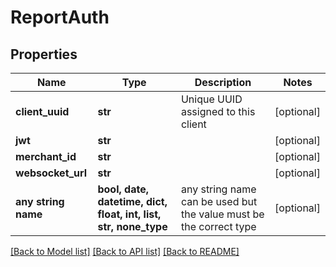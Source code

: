 # ReportAuth


## Properties
Name | Type | Description | Notes
------------ | ------------- | ------------- | -------------
**client_uuid** | **str** | Unique UUID assigned to this client | [optional] 
**jwt** | **str** |  | [optional] 
**merchant_id** | **str** |  | [optional] 
**websocket_url** | **str** |  | [optional] 
**any string name** | **bool, date, datetime, dict, float, int, list, str, none_type** | any string name can be used but the value must be the correct type | [optional]

[[Back to Model list]](../README.md#documentation-for-models) [[Back to API list]](../README.md#documentation-for-api-endpoints) [[Back to README]](../README.md)


